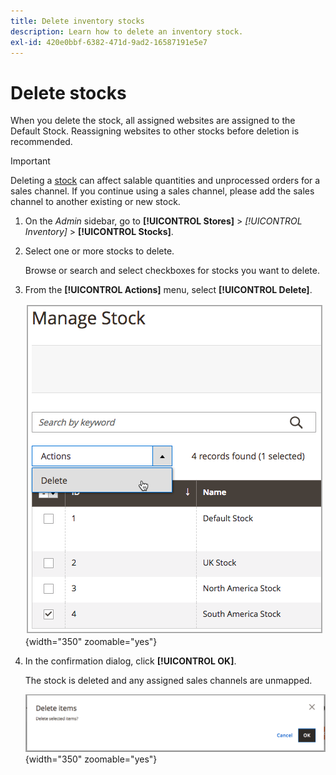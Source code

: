 ```yaml
---
title: Delete inventory stocks
description: Learn how to delete an inventory stock.
exl-id: 420e0bbf-6382-471d-9ad2-16587191e5e7
---
```

# Delete stocks

When you delete the stock, all assigned websites are assigned to the Default Stock. Reassigning websites to other stocks before deletion is recommended.

>[!IMPORTANT]
>
>Deleting a [stock](stocks-manage.md) can affect salable quantities and unprocessed orders for a sales channel. If you continue using a sales channel, please add the sales channel to another existing or new stock.

1. On the _Admin_ sidebar, go to **[!UICONTROL Stores]** > _[!UICONTROL Inventory]_ > **[!UICONTROL Stocks]**.

1. Select one or more stocks to delete.

   Browse or search and select checkboxes for stocks you want to delete.

1. From the **[!UICONTROL Actions]** menu, select **[!UICONTROL Delete]**.

   ![Select Delete from the Actions menu](assets/inventory-stock-delete.png){width="350" zoomable="yes"}

1. In the confirmation dialog, click **[!UICONTROL OK]**.

   The stock is deleted and any assigned sales channels are unmapped.

   ![Stock delete verification message](assets/inventory-stock-delete-confirm.png){width="350" zoomable="yes"}

